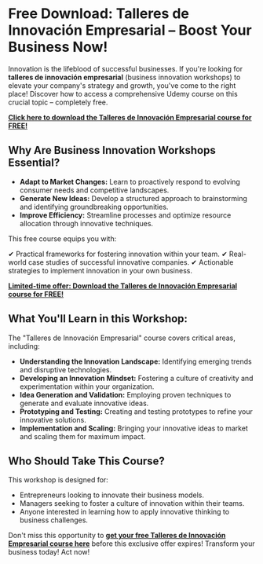 # Free Download: Talleres de Innovación Empresarial – Boost Your Business Now!

Innovation is the lifeblood of successful businesses. If you're looking for **talleres de innovación empresarial** (business innovation workshops) to elevate your company's strategy and growth, you've come to the right place! Discover how to access a comprehensive Udemy course on this crucial topic – completely free.

[**Click here to download the Talleres de Innovación Empresarial course for FREE!**](https://udemywork.com/talleres-de-innovacion-empresarial)

## Why Are Business Innovation Workshops Essential?

*   **Adapt to Market Changes:** Learn to proactively respond to evolving consumer needs and competitive landscapes.
*   **Generate New Ideas:** Develop a structured approach to brainstorming and identifying groundbreaking opportunities.
*   **Improve Efficiency:** Streamline processes and optimize resource allocation through innovative techniques.

This free course equips you with:

✔ Practical frameworks for fostering innovation within your team.
✔ Real-world case studies of successful innovative companies.
✔ Actionable strategies to implement innovation in your own business.

[**Limited-time offer: Download the Talleres de Innovación Empresarial course for FREE!**](https://udemywork.com/talleres-de-innovacion-empresarial)

## What You'll Learn in this Workshop:

The "Talleres de Innovación Empresarial" course covers critical areas, including:

*   **Understanding the Innovation Landscape:** Identifying emerging trends and disruptive technologies.
*   **Developing an Innovation Mindset:** Fostering a culture of creativity and experimentation within your organization.
*   **Idea Generation and Validation:** Employing proven techniques to generate and evaluate innovative ideas.
*   **Prototyping and Testing:** Creating and testing prototypes to refine your innovative solutions.
*   **Implementation and Scaling:** Bringing your innovative ideas to market and scaling them for maximum impact.

## Who Should Take This Course?

This workshop is designed for:

*   Entrepreneurs looking to innovate their business models.
*   Managers seeking to foster a culture of innovation within their teams.
*   Anyone interested in learning how to apply innovative thinking to business challenges.

Don't miss this opportunity to **[get your free Talleres de Innovación Empresarial course here](https://udemywork.com/talleres-de-innovacion-empresarial)** before this exclusive offer expires! Transform your business today! Act now!
